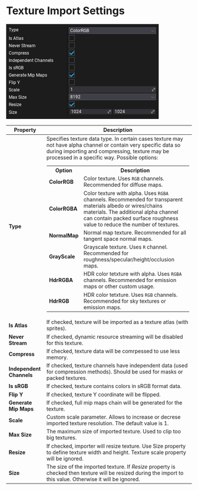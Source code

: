 # Texture Import Settings

![Textures](media/import-texture-options.jpg)

| Property | Description |
|--------|--------|
| **Type** | Specifies texture data type. In certain cases texture may not have alpha channel or contain very specific data so during importing and compressing, texture may be processed in a specific way. Possible options: <table><tbody><tr><th>Option</th><th>Description</th></tr><tr><td>**ColorRGB**</td><td>Color texture. Uses `RGB` channels. Recommended for diffuse maps.</td></tr><tr><td>**ColorRGBA**</td><td>Color texture with alpha. Uses `RGBA` channels. Recommended for transparent materials albedo or wires/chains materials. The additional alpha channel can contain packed surface roughness value to reduce the number of textures.</td></tr><tr><td>**NormalMap**</td><td>Normal map texture. Recommended for all tangent space normal maps.</td></tr><tr><td>**GrayScale**</td><td>Grayscale texture. Uses `R` channel. Recommended for roughness/specular/height/occlusion maps.</td></tr><tr><td>**HdrRGBA**</td><td>HDR color tetxture with alpha. Uses `RGBA` channels. Recommended for emission maps or other custom usage.</td></tr><tr><td>**HdrRGB**</td><td>HDR color tetxture. Uses `RGB` channels. Recommended for sky textures or emission maps.</td></tr></tbody></table>|
| **Is Atlas** | If checked, texture will be imported as a texture atlas (with sprites). |
| **Never Stream** | If checked, dynamic resource streaming will be disabled for this texture. |
| **Compress** | If checked, texture data will be comrpessed to use less memory. |
| **Independent Channels** | If checked, texture channels have independent data (used for compression methods). Should be used for masks or packed textures.|
| **Is sRGB** | If checked, texture contains colors in sRGB format data. |
| **Flip Y** | If checked, texture Y coordinate will be flipped. |
| **Generate Mip Maps** | If checked, full mip maps chain will be generated for the texture. |
| **Scale** | Custom scale parameter. Allows to increase or decrese imported texture resolution. The default value is 1. |
| **Max Size** | The maximum size of imported texture. Used to clip too big textures. |
| **Resize** | If checked, importer will resize texture. Use Size property to define texture width and height. Texture scale property will be ignored. |
| **Size** | The size of the imported texture. If *Resize* property is checked then texture will be resized during the import to this value. Otherwise it will be ignored. |

